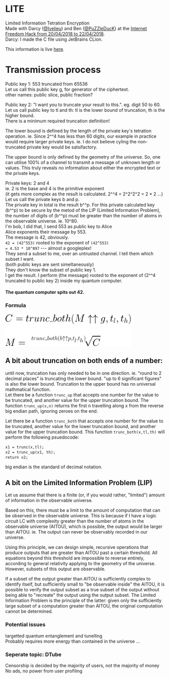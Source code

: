# LITE
Limited Information Tetration Encryption  
Made with Darcy ([@Ivelieu](https://github.com/ivelieu/)) and Ben ([@PuZZleDucK](https://github.com/PuZZleDucK)) at the [Internet Freedom Hack from 20/04/2018 to 22/04/2018](https://digitalrightswatch.org.au/2018/03/22/internet-freedom-hack-defending-truth/).  
Darcy: I made the C file using JetBrains CLion.  

This information is live [here](https://ivelieu.github.io/LITE/).

# Transmission process

Public key 1: 553 truncated from 65536  
Let us call this public key g, for generator of the ciphertext.  
other names: public slice, public fraction?  

Public key 2: "I want you to truncate your result to this.". eg. digit 50 to 60.  
Let us call public key to tl and th: tl is the lower bound of truncation, th is the higher bound.  
There is a minimum required truncation definition!  

The lower bound is defined by the length of the private key's tetration operation. ie. Since 2^^4 has less than 60 digits, our example in practice would require larger private keys. ie. I do not believe cyling the non-truncated private key would be satsifactory.  

The upper bound is only defined by the geometry of the universe. So, one can utilise 100% of a channel to transmit a message of unknown length or values. This truly reveals no information about either the encrypted text or the private keys.  

Private keys: 2 and 4  
ie. 2 is the base and 4 is the primitive exponent  
(it gets more complex as the result is calculated. 2^^4 = 2^2^2^2 = 2 * 2 ...)  
Let us call the private keys b and p.  
The private key in total is the result b^^p. For this private calculated key (b^^p) to be secure by the metod of the LIP (Limited Information Problem), the number of digits of (b^^p) must be greater than the number of atoms in the observable universe. ie. 10^80.  
I'm bob, I did that, I send 553 as public key to Alice  
Alice exponents their message by 553.  
The message is 42, obviously.  
`42 = (42^553)` rooted to the exponent of `(42^553) `  
`= 4.53 * 10^897` --- almost a googleplex!  
They send a subset to me, over an untrusted channel. I tell them which subset I want.   
(both public keys are sent simeltaneously)  
They don't know the subset of public key 1.  
I get the result. I perform (the message) rooted to the exponent of (2^^4 truncated to public key 2) inside my quantum computer.  


#### The quantum computer spits out 42. 

### Formula

![uhoh](./equation.gif)

## A bit about truncation on both ends of a number:
until now, truncation has only needed to be in one direction. ie. "round to 2 decimal places" is truncating the lower bound. "up to 6 significant figures" is also the lower bound. Truncation to the upper bound has no universal mathmatical function.  
Let there be a function `trunc_up` that accepts one number for the value to be truncated, and another value for the upper truncation bound. The function `trunc_up(x,n)` returns the first n travelling along x from the reverse big endian path, ignoring zeroes on the end.  

Let there be a function `trunc_both` that accepts one number for the value to be truncated, another value for the lower truncation bound, and another value for the upper truncation bound. This function `trunc_both(x,tl,th)` will perform the following psuedocode:  
```
x1 = trunc(x,tl);  
x2 = trunc_up(x1, th);  
return x2;  
```
big endian is the standard of decimal notation.  


## A bit on the Limited Information Problem (LIP)
Let us assume that there is a finite (or, if you would rather, "limited") amount of information in the observable universe.  

Based on this, there must be a limit to the amount of computation that can be observed in the observable universe. This is because if I have a logic circuit LC with complexity greater than the number of atoms in the observable universe (AITOU), which is possible, the output would be larger than AITOU. ie. The output can never be observably recorded in our universe.  

Using this principle, we can design simple, recursive operations that produce outputs that are greater than AITOU past a certain threshold. All equations beyond this threshold are impossible to reverse entirely, according to general relativity applying to the geometry of the universe. However, subsets of this output are observable.  

If a subset of the output greater than AITOU is sufficiently complex to identify itself, but sufficiently small to "be observable inside" the AITOU, it is possible to verify the output subset as a true subset of the output without being able to "recreate" the output using the output subset. The Limited Information Problem is the principle of the latter: given only the sufficiently large subset of a computation greater than AITOU, the original computation cannot be determined.  


### Potential issues  
targetted quantum entanglement and tunelling  
Probably requires more energy than contained in the universe ...


### Seperate topic: DTube
Censorship is decided by the majority of users, not the majority of money  
No ads, no power from user profiling